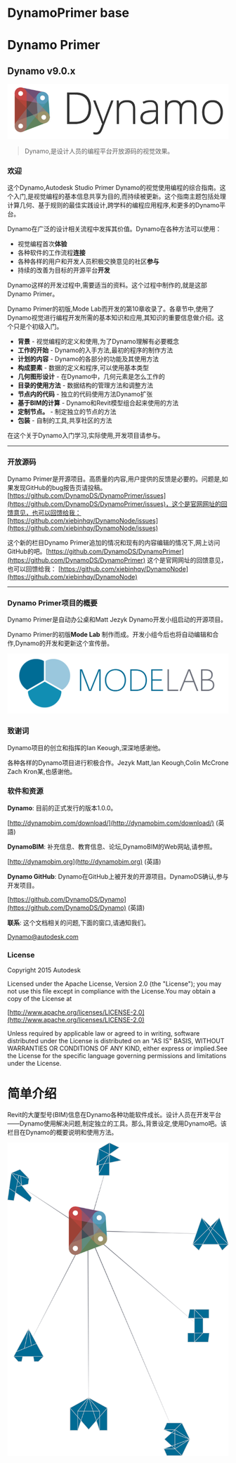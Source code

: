 # DynamoPrimer base



# Dynamo Primer

## Dynamo v9.0.x

![Dynamo Logo](images/dynamo_logo_dark-trim.png)

> Dynamo,是设计人员的编程平台开放源码的视觉效果。

### 欢迎

这个Dynamo,Autodesk Studio Primer Dynamo的视觉使用编程的综合指南。这个入门,是视觉编程的基本信息共享为目的,而持续被更新。这个指南主题包括处理计算几何、基于规则的最佳实践设计,跨学科的编程应用程序,和更多的Dynamo平台。

Dynamo在广泛的设计相关流程中发挥其价值。Dynamo在各种方法可以使用：

* 视觉编程首次**体验**
* 各种软件的工作流程**连接**
* 各种各样的用户和开发人员积极交换意见的社区**参与**
* 持续的改善为目标的开源平台**开发**

Dynamo这样的开发过程中,需要适当的资料。这个过程中制作的,就是这部Dynamo Primer。

Dynamo Primer的初版,Mode Lab而开发的第10章收录了。各章节中,使用了Dynamo视觉进行编程开发所需的基本知识和应用,其知识的重要信息做介绍。这个只是个初级入门。

* **背景** - 视觉编程的定义和使用,为了Dynamo理解有必要概念
* **工作的开始** - Dynamo的入手方法,最初的程序的制作方法
* **计划的内容** - Dynamo的各部分的功能及其使用方法
* **构成要素** - 数据的定义和程序,可以使用基本类型
* **几何图形设计** - 在Dynamo中，几何元素是怎么工作的
* **目录的使用方法** - 数据结构的管理方法和调整方法
* **节点内的代码** - 独立的代码使用方法Dynamo扩张
* **基于BIM的计算** - Dynamo和Revit模型组合起来使用的方法
* **定制节点。** - 制定独立的节点的方法
* **包装** - 自制的工具,共享社区的方法

在这个关于Dynamo入门学习,实际使用,开发项目请参与。

---

### 开放源码

Dynamo Primer是开源项目。高质量的内容,用户提供的反馈是必要的。问题是,如果发现GitHub的bug报告页请投稿。[https://github.com/DynamoDS/DynamoPrimer/issues](https://github.com/DynamoDS/DynamoPrimer/issues)，这个是官网网址的回馈意见，也可以回馈给我：[https://github.com/xiebinhqy/DynamoNode/issues](https://github.com/xiebinhqy/DynamoNode/issues)


这个新的栏目Dynamo Primer追加的情况和现有的内容编辑的情况下,网上访问GitHub的吧。[https://github.com/DynamoDS/DynamoPrimer](https://github.com/DynamoDS/DynamoPrimer)  这个是官网网址的回馈意见，也可以回馈给我：
[https://github.com/xiebinhqy/DynamoNode](https://github.com/xiebinhqy/DynamoNode) 

---

### Dynamo Primer项目的概要

Dynamo Primer是自动办公桌和Matt Jezyk Dynamo开发小组启动的开源项目。

Dynamo Primer的初版**Mode Lab** 制作而成。开发小组今后也将自动编辑和合作,Dynamo的开发和更新这个宣传册。

[![](images/MODELAB_Logo.png)](http://modelab.is)

### 致谢词

Dynamo项目的创立和指挥的Ian Keough,深深地感谢他。

各种各样的Dynamo项目进行积极合作。Jezyk Matt,Ian Keough,Colin McCrone Zach Kron某,也感谢他。

### 软件和资源

**Dynamo**: 目前的正式发行的版本1.0.0。

[http://dynamobim.com/download/](http://dynamobim.com/download/) (英語)

**DynamoBIM**: 补充信息、教育信息、论坛,DynamoBIM的Web网站,请参照。

[http://dynamobim.org](http://dynamobim.org) (英語)

**Dynamo GitHub**: Dynamo在GitHub上被开发的开源项目。DynamoDS确认,参与开发项目。

[https://github.com/DynamoDS/Dynamo](https://github.com/DynamoDS/Dynamo) (英語)

**联系**: 这个文档相关的问题,下面的窗口,请通知我们。

Dynamo@autodesk.com

### License

Copyright 2015 Autodesk

Licensed under the Apache License, Version 2.0 (the "License"); you may not use this file except in compliance with the License.You may obtain a copy of the License at

[http://www.apache.org/licenses/LICENSE-2.0](http://www.apache.org/licenses/LICENSE-2.0)

Unless required by applicable law or agreed to in writing, software distributed under the License is distributed on an "AS IS" BASIS, WITHOUT WARRANTIES OR CONDITIONS OF ANY KIND, either express or implied.See the License for the specific language governing permissions and limitations under the License.



# 简单介绍

Revit的大厦型号(BIM)信息在Dynamo各种功能软件成长。设计人员在开发平台——Dynamo使用解决问题,制定独立的工具。那么,背景设定,使用Dynamo吧。该栏目在Dynamo的概要说明和使用方法。

![Dynamo Ecosystem](images/1/1-cover.png)






